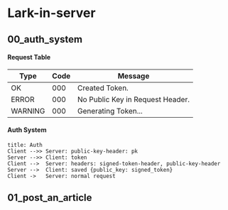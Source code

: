 # Lark-in-server

## 00_auth_system

#### Request Table

| Type    | Code | Message                          |
|---------|------|----------------------------------|
| OK      | 000  | Created Token.                   |
| ERROR   | 000  | No Public Key in Request Header. |
| WARNING | 000  | Generating Token...              |

#### Auth System

```sequence
title: Auth
Client -->> Server: public-key-header: pk
Server -->> Client: token
Client -->  Server: headers: signed-token-header, public-key-header
Server -->  Client: saved {public_key: signed_token}
Client ->   Server: normal request
```

## 01_post_an_article
